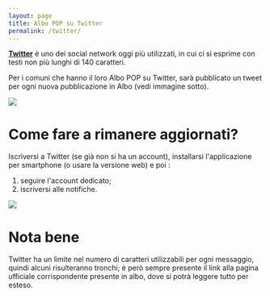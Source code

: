 ```yaml
---
layout: page
title: Albo POP su Twitter
permalink: /twitter/
---
```


**[Twitter](https://twitter.com/)** è uno dei social network oggi più utilizzati, in cui ci si esprime con testi non più lunghi di 140 caratteri.

Per i comuni che hanno il loro Albo POP su Twitter, sarà pubblicato un tweet per ogni nuova pubblicazione in Albo (vedi immagine sotto).

![](http://i.imgur.com/IlnQISv.png)

# Come fare a rimanere aggiornati?

Iscriversi a Twitter (se già non si ha un account), installarsi l'applicazione per smartphone (o usare la versione web) e poi :

1. seguire l'account dedicato;
2. iscriversi alle notifiche.

![](http://i.imgur.com/9ihhxIM.png)

# Nota bene
Twitter ha un limite nel numero di caratteri utilizzabili per ogni messaggio, quindi alcuni risulteranno tronchi; è però sempre presente il link alla pagina ufficiale corrispondente presente in albo, dove si potrà leggere tutto per esteso.